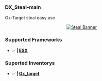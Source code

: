 ### DX_Steal-main

Ox-Target steal easy use

<div align="center">

[![Steal Banner](https://share.creavite.co/67129b4db23406fceac10b2a.png)](https://github.com/dejvexik/dx_steal-main "Go to repo")

</div>

### Supported Frameworks
- `✅` **| [ESX](https://github.com/esx-framework/esx_core)**

### Suported Inventorys
- `✅` **| [Ox_target](https://github.com/overextended/ox_target)**




